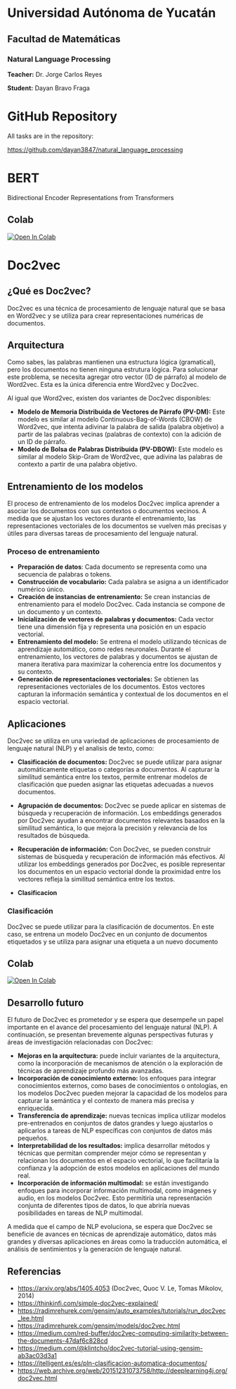 # Universidad Autónoma de Yucatán

## Facultad de Matemáticas

### Natural Language Processing

**Teacher:** Dr. Jorge Carlos Reyes

**Student:** Dayan Bravo Fraga

# GitHub Repository

All tasks are in the repository:

https://github.com/dayan3847/natural_language_processing

# BERT

Bidirectional Encoder Representations from Transformers

## Colab

[![Open In Colab](https://colab.research.google.com/assets/colab-badge.svg)](https://colab.research.google.com/github/dayan3847/natural_language_processing/blob/master/dayan3847/task_final/spam_detection_bert.ipynb)

# Doc2vec

## ¿Qué es Doc2vec?

Doc2vec es una técnica de procesamiento de lenguaje natural que se basa en Word2vec y se utiliza para crear
representaciones numéricas de documentos. 

## Arquitectura
Como sabes, las palabras mantienen una estructura lógica (gramatical), pero
los documentos no tienen ninguna estrutura lógica. Para solucionar este problema, se
necesita agregar otro vector (ID de párrafo) al modelo de Word2vec. Esta es la única diferencia entre
Word2vec y Doc2vec.

Al igual que Word2vec, existen dos variantes de Doc2vec disponibles:

- **Modelo de Memoria Distribuida de Vectores de Párrafo (PV-DM):** Este modelo es similar al modelo 
Continuous-Bag-of-Words (CBOW) de Word2vec, que intenta adivinar la palabra de salida (palabra objetivo) a partir de 
las palabras vecinas (palabras de contexto) con la adición de un ID de párrafo.
- **Modelo de Bolsa de Palabras Distribuida (PV-DBOW):** Este modelo es similar al modelo Skip-Gram de Word2vec, que 
adivina las palabras de contexto a partir de una palabra objetivo.

## Entrenamiento de los modelos

El proceso de entrenamiento de los modelos Doc2vec implica aprender a asociar los documentos con sus contextos o 
documentos vecinos. A medida que se ajustan los vectores durante el entrenamiento, las representaciones vectoriales 
de los documentos se vuelven más precisas y útiles para diversas tareas de procesamiento del lenguaje natural.

### Proceso de entrenamiento
- **Preparación de datos**: Cada documento se representa como una secuencia de palabras o tokens.
- **Construcción de vocabulario:** Cada palabra se asigna a un identificador numérico único.
- **Creación de instancias de entrenamiento:** Se crean instancias de entrenamiento para el modelo Doc2vec. 
Cada instancia se compone de un documento y un contexto.
- **Inicialización de vectores de palabras y documentos:** Cada vector tiene una dimensión fija y representa una posición 
en un espacio vectorial.
- **Entrenamiento del modelo:** Se entrena el modelo utilizando técnicas de aprendizaje automático, como redes neuronales. 
Durante el entrenamiento, los vectores de palabras y documentos se ajustan de manera iterativa para maximizar la 
coherencia entre los documentos y su contexto.
- **Generación de representaciones vectoriales:** Se obtienen las representaciones vectoriales de los documentos. 
Estos vectores capturan la información semántica y contextual de los documentos en el espacio vectorial.

## Aplicaciones

Doc2vec se utiliza en una variedad de aplicaciones de procesamiento de lenguaje natural (NLP) y el analisis de texto, 
como:
- **Clasificación de documentos:** Doc2vec se puede utilizar para asignar automáticamente etiquetas o categorías a 
documentos. Al capturar la similitud semántica entre los textos, permite entrenar modelos de clasificación que pueden 
asignar las etiquetas adecuadas a nuevos documentos.

- **Agrupación de documentos:** Doc2vec se puede aplicar en sistemas de búsqueda y recuperación de información. 
Los embeddings generados por Doc2vec ayudan a encontrar documentos relevantes basados en la similitud semántica, 
lo que mejora la precisión y relevancia de los resultados de búsqueda.

- **Recuperación de información:** Con Doc2vec, se pueden construir sistemas de búsqueda y recuperación de información 
más efectivos. Al utilizar los embeddings generados por Doc2vec, es posible representar los documentos en un espacio 
vectorial donde la proximidad entre los vectores refleja la similitud semántica entre los textos.
- **Clasificacion**

### Clasificación

Doc2vec se puede utilizar para la clasificación de documentos. En este caso, se entrena un modelo Doc2vec en un conjunto
de documentos etiquetados y se utiliza para asignar una etiqueta a un nuevo documento

## Colab

[![Open In Colab](https://colab.research.google.com/assets/colab-badge.svg)](https://colab.research.google.com/github/dayan3847/natural_language_processing/blob/master/dayan3847/task_final/spam_detection_doc2vec.ipynb)

## Desarrollo futuro

El futuro de Doc2vec es prometedor y se espera que desempeñe un papel importante en el avance del procesamiento del 
lenguaje natural (NLP). A continuación, se presentan brevemente algunas perspectivas futuras y áreas de investigación 
relacionadas con Doc2vec:

- **Mejoras en la arquitectura:** puede incluir variantes de la arquitectura, como la incorporación de mecanismos de 
atención o la exploración de técnicas de aprendizaje profundo más avanzadas.
- **Incorporación de conocimiento externo:** los enfoques para integrar conocimientos externos, como bases de conocimientos
o ontologías, en los modelos Doc2vec pueden mejorar la capacidad de los modelos para capturar la semántica y el contexto 
de manera más precisa y enriquecida.
- **Transferencia de aprendizaje:** nuevas tecnicas implica utilizar modelos pre-entrenados en conjuntos de datos grandes 
y luego ajustarlos o aplicarlos a tareas de NLP específicas con conjuntos de datos más pequeños.
- **Interpretabilidad de los resultados:**  implica desarrollar métodos y técnicas que permitan comprender mejor cómo se 
representan y relacionan los documentos en el espacio vectorial, lo que facilitaría la confianza y la adopción de 
estos modelos en aplicaciones del mundo real.
- **Incorporación de información multimodal:** se están investigando enfoques para incorporar información multimodal, como 
imágenes y audio, en los modelos Doc2vec. Esto permitiría una representación conjunta de diferentes tipos de datos, 
lo que abriría nuevas posibilidades en tareas de NLP multimodal.

A medida que el campo de NLP evoluciona, se espera que Doc2vec se beneficie de avances en técnicas de 
aprendizaje automático, datos más grandes y diversas aplicaciones en áreas como la traducción automática, el análisis 
de sentimientos y la generación de lenguaje natural.

## Referencias

- https://arxiv.org/abs/1405.4053 (Doc2vec, Quoc V. Le, Tomas Mikolov, 2014)
- https://thinkinfi.com/simple-doc2vec-explained/
- https://radimrehurek.com/gensim/auto_examples/tutorials/run_doc2vec_lee.html
- https://radimrehurek.com/gensim/models/doc2vec.html
- https://medium.com/red-buffer/doc2vec-computing-similarity-between-the-documents-47daf6c828cd
- https://medium.com/@klintcho/doc2vec-tutorial-using-gensim-ab3ac03d3a1
- https://itelligent.es/es/pln-clasificacion-automatica-documentos/
- https://web.archive.org/web/20151231073758/http://deeplearning4j.org/doc2vec.html